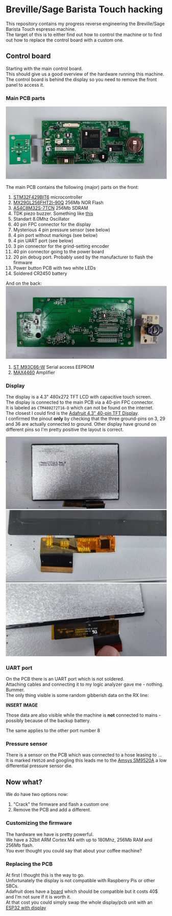 # Breville/Sage Barista Touch hacking

This repository contains my progress reverse engineering the Breville/Sage Barista Touch espresso machine.  
The target of this is to either find out how to control the machine or to find out how to replace the control board with a custom one.

## Control board

Starting with the main control board.  
This should give us a good overview of the hardware running this machine.  
The control board is behind the display so you need to remove the front panel to access it.

### Main PCB parts

![PCB front](assets/pcb_front.jpg)

The main PCB contains the following (major) parts on the front:
1. [STM32F429BIT6](https://www.st.com/en/microcontrollers-microprocessors/stm32f429bi.html) microcontroller
2. [MX29GL256FHT2I-90Q](https://www.digikey.com/en/products/detail/macronix/MX29GL256FHT2I-90Q/2744732) 256Mb NOR Flash
3. [AS4C8M32S-7TCN](https://www.alliancememory.com/datasheets/AS4C8M32S/) 256Mb SDRAM
4. TDK piezo buzzer. Something like [this](https://product.tdk.com/en/search/sw_piezo/sw_piezo/piezo-buzzer/info?part_no=PS1720P02)
5. Standart 8.0Mhz Oscillator
6. 40 pin FPC connector for the display
7. Mysterious 4 pin pressure sensor (see below)
8. 4 pin port without markings (see below)
9. 4 pin UART port (see below)
10. 3 pin connector for the grind-setting encoder
11. 40 pin connector going to the power board
12. 20 pin debug port. Probably used by the manufacturer to flash the firmware
13. Power button PCB with two white LEDs
14. Soldered CR2450 battery

And on the back:
![PCB back](assets/pcb_back.jpg)

1. [ST M93C66-W](https://www.st.com/en/memories/m93c66-w.html) Serial access EEPROM
2. [MAX4460](https://www.analog.com/en/products/max4460.html) Amplifier

### Display

The display is a 4.3" 480x272 TFT LCD with capacitive touch screen.  
The display is connected to the main PCB via a 40-pin FPC connector.  
It is labeled as `CTM480272T16-D` which can not be found on the internet.  
The closest I could find is the [Adafruit 4.3" 40-pin TFT Display](https://www.adafruit.com/product/1591).  
I confirmed the pinout **only** by checking that the three ground-pins on 3, 29 and 36 are actually connected to ground. Other display have ground on different pins so I'm pretty positive the layout is correct.

![Display markings](assets/tft_back.jpg)
![Display markings](assets/tft_pcb_front.jpg)
![Display markings](assets/tft_pcb_back.jpg)

### UART port

On the PCB there is an UART port which is not soldered.  
Attaching cables and connecting it to my logic analyzer gave me - nothing. Bummer.  
The only thing visible is some random gibberish data on the RX line: 

**INSERT IMAGE**

Those data are also visible while the machine is **not** connected to mains - possibly because of the backup battery.

The same applies to the other port number 8

### Pressure sensor

There is a sensor on the PCB which was connected to a hose leasing to ...  
It is marked `FN9520` and googling this leads me to the [Amsys SM9520A](https://www.amsys-sensor.com/products/ceramic-and-silicon-pressure-measuring-cells/sm95g-low-pressure-sensor-die/) a low differential pressure sensor die.

## Now what?

We do have two options now:

1. "Crack" the firmware and flash a custom one
2. Remove the PCB and add a different.

### Customizing the firmware

The hardware we have is pretty powerful.  
We have a 32bit ARM Cortex M4 with up to 180Mhz, 256Mb RAM and 256Mb flash.  
You ever thought you could say that about your coffee machine?  

### Replacing the PCB

At first I thought this is the way to go.  
Unfortunately the display is not compatible with Raspberry Pis or other SBCs.  
Adafruit does have a [board](https://www.adafruit.com/product/1590) which should be compatible but it costs 40$ and I'm not sure if it is worth it.  
At that cost you could simply swap the whole display/pcb unit with an [ESP32 with display](https://aliexpress.com/item/1005006213165842.html)